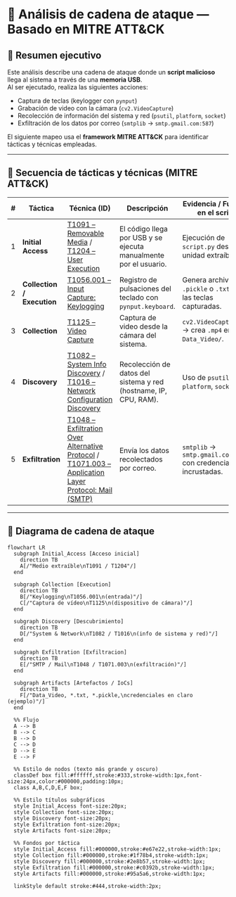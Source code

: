 # 🧩 Análisis de cadena de ataque — Basado en MITRE ATT&CK

## 📘 Resumen ejecutivo
Este análisis describe una cadena de ataque donde un **script malicioso** llega al sistema a través de una **memoria USB**.  
Al ser ejecutado, realiza las siguientes acciones:

- Captura de teclas (keylogger con `pynput`)
- Grabación de video con la cámara (`cv2.VideoCapture`)
- Recolección de información del sistema y red (`psutil`, `platform`, `socket`)
- Exfiltración de los datos por correo (`smtplib` → `smtp.gmail.com:587`)

El siguiente mapeo usa el **framework MITRE ATT&CK** para identificar tácticas y técnicas empleadas.

---

## 🎯 Secuencia de tácticas y técnicas (MITRE ATT&CK)

| # | Táctica | Técnica (ID) | Descripción | Evidencia / Función en el script |
|---|----------|---------------|-------------|----------------------------------|
| 1 | **Initial Access** | [T1091 – Removable Media](https://attack.mitre.org/techniques/T1091/) / [T1204 – User Execution](https://attack.mitre.org/techniques/T1204/) | El código llega por USB y se ejecuta manualmente por el usuario. | Ejecución de `script.py` desde unidad extraíble. |
| 2 | **Collection / Execution** | [T1056.001 – Input Capture: Keylogging](https://attack.mitre.org/techniques/T1056/001/) | Registro de pulsaciones del teclado con `pynput.keyboard`. | Genera archivos `.pickle` o `.txt` con las teclas capturadas. |
| 3 | **Collection** | [T1125 – Video Capture](https://attack.mitre.org/techniques/T1125/) | Captura de video desde la cámara del sistema. | `cv2.VideoCapture(0)` → crea `.mp4` en `Data_Video/`. |
| 4 | **Discovery** | [T1082 – System Info Discovery](https://attack.mitre.org/techniques/T1082/) / [T1016 – Network Configuration Discovery](https://attack.mitre.org/techniques/T1016/) | Recolección de datos del sistema y red (hostname, IP, CPU, RAM). | Uso de `psutil`, `platform`, `socket`. |
| 5 | **Exfiltration** | [T1048 – Exfiltration Over Alternative Protocol](https://attack.mitre.org/techniques/T1048/) / [T1071.003 – Application Layer Protocol: Mail (SMTP)](https://attack.mitre.org/techniques/T1071/003/) | Envía los datos recolectados por correo. | `smtplib` → `smtp.gmail.com:587` con credenciales incrustadas. |

---

## 🧠 Diagrama de cadena de ataque 


```mermaid
flowchart LR
  subgraph Initial_Access [Acceso inicial]
    direction TB
    A[/"Medio extraíble\nT1091 / T1204"/]
  end

  subgraph Collection [Execution]
    direction TB
    B[/"Keylogging\nT1056.001\n(entrada)"/]
    C[/"Captura de vídeo\nT1125\n(dispositivo de cámara)"/]
  end

  subgraph Discovery [Descubrimiento]
    direction TB
    D[/"System & Network\nT1082 / T1016\n(info de sistema y red)"/]
  end

  subgraph Exfiltration [Exfiltracion]
    direction TB
    E[/"SMTP / Mail\nT1048 / T1071.003\n(exfiltración)"/]
  end

  subgraph Artifacts [Artefactos / IoCs]
    direction TB
    F[/"Data_Video, *.txt, *.pickle,\ncredenciales en claro (ejemplo)"/]
  end

  %% Flujo
  A --> B
  B --> C
  B --> D
  C --> D
  D --> E
  E --> F

  %% Estilo de nodos (texto más grande y oscuro)
  classDef box fill:#ffffff,stroke:#333,stroke-width:1px,font-size:24px,color:#000000,padding:10px;
  class A,B,C,D,E,F box;

  %% Estilo títulos subgráficos
  style Initial_Access font-size:20px;
  style Collection font-size:20px;
  style Discovery font-size:20px;
  style Exfiltration font-size:20px;
  style Artifacts font-size:20px;

  %% Fondos por táctica
  style Initial_Access fill:#000000,stroke:#e67e22,stroke-width:1px;
  style Collection fill:#000000,stroke:#1f78b4,stroke-width:1px;
  style Discovery fill:#000000,stroke:#2e8b57,stroke-width:1px;
  style Exfiltration fill:#000000,stroke:#c0392b,stroke-width:1px;
  style Artifacts fill:#000000,stroke:#95a5a6,stroke-width:1px;

  linkStyle default stroke:#444,stroke-width:2px;
